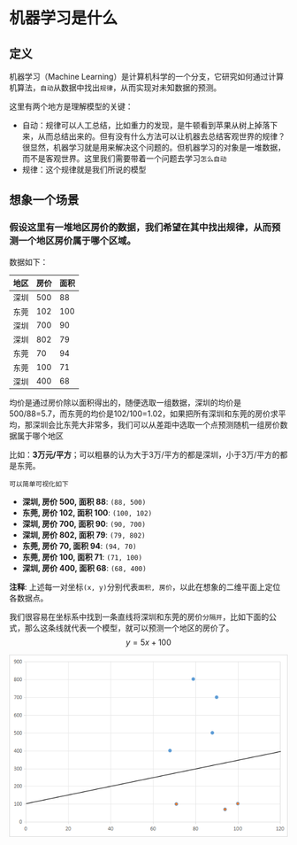 # 机器学习是什么
## 定义
机器学习（Machine Learning）是计算机科学的一个分支，它研究如何通过计算机算法，`自动`从数据中找出`规律`，从而实现对未知数据的预测。

这里有两个地方是理解模型的关键：
- 自动：规律可以人工总结，比如重力的发现，是牛顿看到苹果从树上掉落下来，从而总结出来的。但有没有什么方法可以让机器去总结客观世界的规律？很显然，机器学习就是用来解决这个问题的。但机器学习的对象是一堆数据，而不是客观世界。这里我们需要带着一个问题去学习`怎么自动`
- 规律：这个规律就是我们所说的模型

## 想象一个场景

### 假设这里有一堆地区房价的数据，我们希望在其中找出规律，从而预测一个地区房价属于哪个区域。
数据如下：

|地区|房价|面积|
|-|-|-|
|深圳|500|88|
|东莞|102|100|
|深圳|700|90|
|深圳|802|79|
|东莞|70|94|
|东莞|100|71|
|深圳|400|68|

均价是通过房价除以面积得出的，随便选取一组数据，深圳的均价是500/88=5.7，而东莞的均价是102/100=1.02，如果把所有深圳和东莞的房价求平均，那深圳会比东莞大非常多，我们可以从差距中选取一个点预测随机一组房价数据属于哪个地区

比如：**3万元/平方**；可以粗暴的认为大于3万/平方的都是深圳，小于3万/平方的都是东莞。

`可以简单可视化如下`

- **深圳, 房价 500, 面积 88**: `(88, 500)`
- **东莞, 房价 102, 面积 100**: `(100, 102)`
- **深圳, 房价 700, 面积 90**: `(90, 700)`
- **深圳, 房价 802, 面积 79**: `(79, 802)`
- **东莞, 房价 70, 面积 94**: `(94, 70)`
- **东莞, 房价 100, 面积 71**: `(71, 100)`
- **深圳, 房价 400, 面积 68**: `(68, 400)`

**注释**: 上述每一对坐标`(x, y)`分别代表`面积, 房价`，以此在想象的二维平面上定位各数据点。

我们很容易在坐标系中找到一条直线将深圳和东莞的房价`分隔开`，比如下面的公式，那么这条线就代表一个模型，就可以预测一个地区的房价了。
$$y = 5x + 100$$

![alt text](../../_media/priceline.png)

